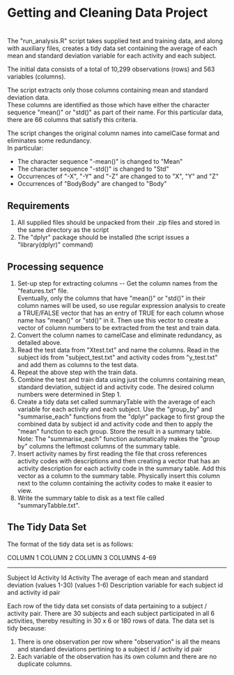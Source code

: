 # Getting and Cleaning Data Project
#   
   
The "run_analysis.R" script takes supplied test and training data, and along with auxiliary files, 
creates a tidy data set containing the average of each mean and standard deviation variable 
for each activity and each subject.

The initial data consists of a total of 10,299 observations (rows) and 563 variables (columns).

The script extracts only those columns containing mean and standard deviation data.  
These columns are identified as those which have either the character sequence "mean()" or "std()" 
as part of their name.
For this particular data, there are 66 columns that satisfy this criteria.

The script changes the original column names into camelCase format and eliminates some redundancy.  
In particular:

- The character sequence "-mean()" is changed to "Mean"
- The character sequence "-std()" is changed to "Std"
- Occurrences of "-X", "-Y" and "-Z" are changed to to "X", "Y" and "Z"
- Occurrences of "BodyBody" are changed to "Body"

## Requirements

1. All supplied files should be unpacked from their .zip files and stored in the same directory 
as the script
2. The "dplyr" package should be installed (the script issues a "library(dplyr)" command)

## Processing sequence

1. Set-up step for extracting columns --
Get the column names from the "features.txt" file.  
Eventually, only the columns that have "mean()" or "std()" in their column names will be used, 
so use regular expression analysis to create a TRUE/FALSE vector that has an entry of TRUE 
for each column whose name has "mean()" or "std()" in it.  Then use this vector to create 
a vector of column numbers to be extracted from the test and train data.
2. Convert the column names to camelCase and eliminate redundancy, as detailed above. 
3. Read the test data from "Xtest.txt" and name the columns. 
Read in the subject ids from "subject_test.txt" and activity codes from "y_test.txt" 
and add them as columns to the test data.
4. Repeat the above step with the train data.
5. Combine the test and train data using just the columns containing
mean, standard deviation, subject id and activity code.  The desired
column numbers were determined in Step 1.
6. Create a tidy data set called summaryTable with the average of each 
variable for each activity and each subject.  Use the "group\_by" and "summarise\_each" 
functions from the "dplyr" package to first group the combined data by subject id 
and activity code and then to apply the "mean" function to each group.  Store the result
in a summary table.
Note: The "summarise\_each" function automatically makes the "group by" columns the leftmost 
columns of the summary table.
7. Insert activity names by first reading the file 
that cross references activity codes with descriptions and then creating a vector 
that has an activity description for each activity code in the summary table.  Add 
this vector as a column to the summary table.  Physically insert this column next to the 
column containing the activity codes to make it easier to view.
8. Write the summary table to disk as a text file called "summaryTabble.txt".

## The Tidy Data Set

The format of the tidy data set is as follows:

COLUMN 1       COLUMN 2        COLUMN 3       COLUMNS 4-69
--------       --------        --------       ------------
Subject Id     Activity Id     Activity       The average of each mean and standard deviation
(values 1-30)  (values 1-6)    Description    variable for each subject id and activity id pair

Each row of the tidy data set consists of data pertaining to a subject / activity pair.
There are 30 subjects and each subject participated in all 6 activities,
thereby resulting in 30 x 6 or 180 rows of data.
The data set is tidy because:
1. There is one observation per row where "observation" is all the means and standard deviations pertining to a subject id / activity id pair
2. Each variable of the observation has its own column and there are no duplicate columns.
